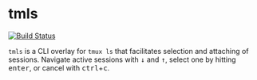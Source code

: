 # tmls

[![Build Status](https://travis-ci.com/fallafeljan/tmls.svg?branch=master)](https://travis-ci.com/fallafeljan/tmls)

`tmls` is a CLI overlay for `tmux ls` that facilitates selection and attaching of sessions. Navigate active sessions with <kbd>↓</kbd> and <kbd>↑</kbd>, select one by hitting <kbd>enter</kbd>, or cancel with <kbd>ctrl</kbd>+<kbd>c</kbd>.
